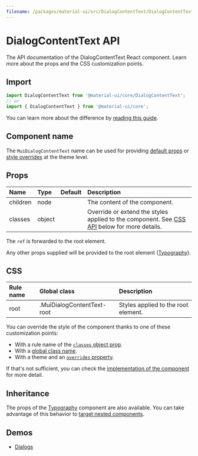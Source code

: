 ```yaml
---
filename: /packages/material-ui/src/DialogContentText/DialogContentText.js
---
```


<!--- This documentation is automatically generated, do not try to edit it. -->

# DialogContentText API

<p class="description">The API documentation of the DialogContentText React component. Learn more about the props and the CSS customization points.</p>

## Import

```js
import DialogContentText from '@material-ui/core/DialogContentText';
// or
import { DialogContentText } from '@material-ui/core';
```

You can learn more about the difference by [reading this guide](/guides/minimizing-bundle-size/).



## Component name

The `MuiDialogContentText` name can be used for providing [default props](/customization/globals/#default-props) or [style overrides](/customization/globals/#css) at the theme level.

## Props

| Name | Type | Default | Description |
|:-----|:-----|:--------|:------------|
| <span class="prop-name">children</span> | <span class="prop-type">node</span> |  | The content of the component. |
| <span class="prop-name">classes</span> | <span class="prop-type">object</span> |  | Override or extend the styles applied to the component. See [CSS API](#css) below for more details. |

The `ref` is forwarded to the root element.

Any other props supplied will be provided to the root element ([Typography](/api/typography/)).

## CSS

| Rule name | Global class | Description |
|:-----|:-------------|:------------|
| <span class="prop-name">root</span> | <span class="prop-name">.MuiDialogContentText-root</span> | Styles applied to the root element.

You can override the style of the component thanks to one of these customization points:

- With a rule name of the [`classes` object prop](/customization/components/#overriding-styles-with-classes).
- With a [global class name](/customization/components/#overriding-styles-with-global-class-names).
- With a theme and an [`overrides` property](/customization/globals/#css).

If that's not sufficient, you can check the [implementation of the component](https://github.com/mui-org/material-ui/blob/next/packages/material-ui/src/DialogContentText/DialogContentText.js) for more detail.

## Inheritance

The props of the [Typography](/api/typography/) component are also available.
You can take advantage of this behavior to [target nested components](/guides/api/#spread).

## Demos

- [Dialogs](/components/dialogs/)

